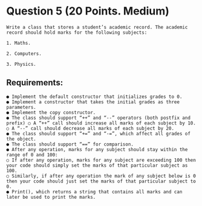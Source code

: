 # Question 5 (20 Points. Medium)

    Write a class that stores a student’s academic record. The academic record should hold marks for the following subjects:

    1. Maths.

    2. Computers.

    3. Physics.

## Requirements:

    ● Implement the default constructor that initializes grades to 0.
    ● Implement a constructor that takes the initial grades as three parameters.
    ● Implement the copy constructor.
    ● The class should support “++” and “--” operators (both postfix and prefix) ○ A “++” call should increase all marks of each subject by 10. ○ A “--” call should decrease all marks of each subject by 20.
    ● The class should support “+=” and “-=”, which affect all grades of the object.
    ● The class should support “==” for comparison.
    ● After any operation, marks for any subject should stay within the range of 0 and 100:
    ○ If after any operation, marks for any subject are exceeding 100 then your code should simply set the marks of that particular subject as 100.
    ○ Similarly, if after any operation the mark of any subject below is 0 then your code should just set the marks of that particular subject to 0.
    ● Print(), which returns a string that contains all marks and can later be used to print the marks.